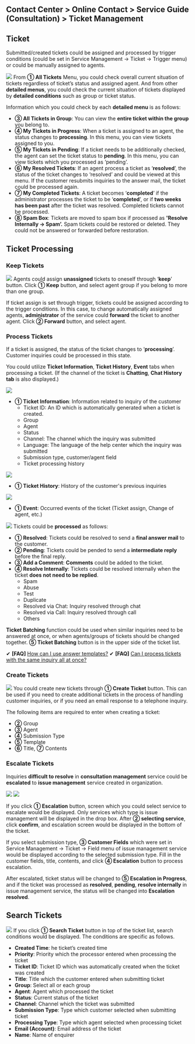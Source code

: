 ## Contact Center > Online Contact > Service Guide (Consultation) > Ticket Management

## Ticket
Submitted/created tickets could be assigned and processed by trigger conditions (could be set in Service Management → Ticket → Trigger menu) or could be manually assigned to agents.

![](http://static.toastoven.net/prod_contact_center/4.1.1-(1)_en.png)
From **① All Tickets** Menu, you could check overall current situation of tickets regardless of ticket’s status and assigned agent. And from other **detailed menus**, you could check the current situation of tickets displayed by **detailed conditions** such as group or ticket status.

Information which you could check by each **detailed menu** is as follows:

-	**③ All Tickets in Group**: You can view the **entire ticket within the group** you belong to.
-	**④ My Tickets in Progress**: When a ticket is assigned to an agent, the status changes to **processing**. In this menu, you can view tickets assigned to you.
-	**⑤ My Tickets in Pending**: If a ticket needs to be additionally checked, the agent can set the ticket status to **pending**. In this menu, you can view tickets which you processed as ‘pending’.
-	**⑥ My Resolved Tickets**: If an agent process a ticket as ‘**resolved**’, the status of the ticket changes to ‘resolved’ and could be viewed at this menu. If the customer resubmits inquiries to the answer mail, the ticket could be processed again.
-	**⑦ My Completed Tickets**: A ticket becomes ‘**completed**’ if the administrator processes the ticket to be ‘**completed**’, or if **two weeks has been past** after the ticket was resolved. Completed tickets cannot be processed.
-	**⑧ Spam Box**: Tickets are moved to spam box if processed as **'Resolve Internally → Spam’.** Spam tickets could be restored or deleted. They could not be answered or forwarded before restoration.

## Ticket Processing
### Keep Tickets
![](http://static.toastoven.net/prod_contact_center/4.1.2-(1)_en.png)
Agents could assign **unassigned** tickets to oneself through ‘**keep**’ button. Click **① Keep** button, and select agent group if you belong to more than one group. 

If ticket assign is set through trigger, tickets could be assigned according to the trigger conditions. In this case, to change automatically assigned agents, **administrator** of the service could **forward** the ticket to another agent. Click **② Forward** button, and select agent.

### Process Tickets
If a ticket is assigned, the status of the ticket changes to ‘**processing**’. Customer inquiries could be processed in this state.

You could utilize **Ticket Information**, **Ticket History**, **Event** tabs when processing a ticket. (If the channel of the ticket is **Chatting**, **Chat History tab** is also displayed.) 

![](http://static.toastoven.net/prod_contact_center/4.1.2-(2)_1_en.png)

-	**① Ticket Information**: Information related to inquiry of the customer 
    - Ticket ID: An ID which is automatically generated when a ticket is created.
    - Group 
    - Agent
    - Status
    - Channel: The channel which the inquiry was submitted
    - Language: The language of the help center which the inquiry was submitted
    - Submission type, customer/agent field
    - Ticket processing history

![](http://static.toastoven.net/prod_contact_center/4.1.2-(3)_en.png)

-	**① Ticket History**: History of the customer's previous inquiries

![](http://static.toastoven.net/prod_contact_center/4.1.2-(4)_en.png)

-	**① Event**: Occurred events of the ticket (Ticket assign, Change of agent, etc.)

![](http://static.toastoven.net/prod_contact_center/4.1.2-(5)_en.png)
Tickets could be **processed** as follows:

- **① Resolved**: Tickets could be resolved to send a **final answer mail** to the customer.
- **② Pending**: Tickets could be pended to send a **intermediate reply** before the final reply.
- **③ Add a Comment**: **Comments** could be added to the ticket. 
- **④ Resolve Internally**: Tickets could be resolved internally when the ticket **does not need to be replied**.
    - Spam
    - Abuse
    - Test
    - Duplicate
    - Resolved via Chat: Inquiry resolved through chat
    - Resolved via Call: Inquiry resolved through call
    - Others

**Ticket Batching** function could be used when similar inquiries need to be answered at once, or when agents/groups of tickets should be changed together. **⑤ Ticket Batching** button is in the upper side of the ticket list. 

✔ **\[FAQ]** [How can I use answer templates?](https://nhn-contact.oc.toast.com/oceng/hc/article/122/)
✔ **\[FAQ]** [Can I process tickets with the same inquiry all at once?](https://nhn-contact.oc.toast.com/oceng/hc/article/121/)

### Create Tickets
![](http://static.toastoven.net/prod_contact_center/4.1.2-(6)_en.png)
You could create new tickets through **① Create Ticket** button. This can be used if you need to create additional tickets in the process of handling customer inquiries, or if you need an email response to a telephone inquiry.

The following items are required to enter when creating a ticket:

-	**②** Group
-	**③** Agent
-	**④** Submission Type
-	**⑤** Template
-	**⑥** Title, **⑦** Contents

### Escalate Tickets
Inquiries **difficult to resolve** in **consultation management** service could be **escalated** to **issue management** service created in organization. 

![](http://static.toastoven.net/prod_contact_center/4.1.2-(7)_en.png)
![](http://static.toastoven.net/prod_contact_center/4.1.2-(8)_en.png)

If you click **① Escalation** button, screen which you could select service to escalate would be displayed. Only services which type is issue management will be displayed in the drop box. After **② selecting service**, click **confirm**, and escalation screen would be displayed in the bottom of the ticket. 

If you select submission type, **③ Customer Fields** which were set in Service Management → Ticket → Field menu of issue management service would be displayed according to the selected submission type. Fill in the customer fields, title, contents, and click **④ Escalation** button to process escalation.

After escalated, ticket status will be changed to **⑤ Escalation in Progress**, and if the ticket was processed as **resolved**, **pending**, **resolve internally** in issue management service, the status will be changed into **Escalation resolved**.

## Search Tickets
![](http://static.toastoven.net/prod_contact_center/4.1.3-(1)_en.png)
If you click **① Search Ticket** button in top of the ticket list, search conditions would be displayed. The conditions are specific as follows.

-	**Created Time**: he ticket’s created time
-	**Priority**: Priority which the processor entered when processing the ticket
-	**Ticket ID**: Ticket ID which was automatically created when the ticket was created
-	**Title**: Title which the customer entered when submitting ticket
-	**Group**: Select all or each group
-	**Agent**: Agent which processed the ticket
-	**Status**: Current status of the ticket
-	**Channel**: Channel which the ticket was submitted
-	**Submission Type**: Type which customer selected when submitting ticket
-	**Processing Type**: Type which agent selected when processing ticket
-	**Email (Account)**: Email address of the ticket
-	**Name**: Name of enquirer

